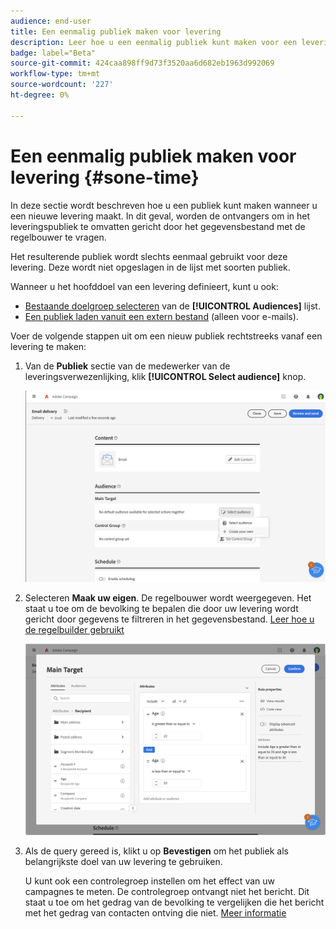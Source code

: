 ```yaml
---
audience: end-user
title: Een eenmalig publiek maken voor levering
description: Leer hoe u een eenmalig publiek kunt maken voor een levering.
badge: label="Beta"
source-git-commit: 424caa898ff9d73f3520aa6d682eb1963d992069
workflow-type: tm+mt
source-wordcount: '227'
ht-degree: 0%

---
```


# Een eenmalig publiek maken voor levering {#sone-time}

In deze sectie wordt beschreven hoe u een publiek kunt maken wanneer u een nieuwe levering maakt. In dit geval, worden de ontvangers om in het leveringspubliek te omvatten gericht door het gegevensbestand met de regelbouwer te vragen.

Het resulterende publiek wordt slechts eenmaal gebruikt voor deze levering. Deze wordt niet opgeslagen in de lijst met soorten publiek.

Wanneer u het hoofddoel van een levering definieert, kunt u ook:

* [Bestaande doelgroep selecteren](add-audience.md) van de **[!UICONTROL Audiences]** lijst.
* [Een publiek laden vanuit een extern bestand](file-audience.md) (alleen voor e-mails).

Voer de volgende stappen uit om een nieuw publiek rechtstreeks vanaf een levering te maken:

1. Van de **Publiek** sectie van de medewerker van de leveringsverwezenlijking, klik **[!UICONTROL Select audience]** knop.

   ![](assets/segment-builder0.png)

1. Selecteren **Maak uw eigen**. De regelbouwer wordt weergegeven. Het staat u toe om de bevolking te bepalen die door uw levering wordt gericht door gegevens te filtreren in het gegevensbestand. [Leer hoe u de regelbuilder gebruikt](segment-builder.md)

   ![](assets/segment-builder.png)

1. Als de query gereed is, klikt u op **Bevestigen** om het publiek als belangrijkste doel van uw levering te gebruiken.

   U kunt ook een controlegroep instellen om het effect van uw campagnes te meten. De controlegroep ontvangt niet het bericht. Dit staat u toe om het gedrag van de bevolking te vergelijken die het bericht met het gedrag van contacten ontving die niet. [Meer informatie](control-group.md)
